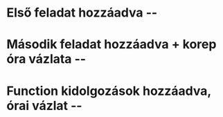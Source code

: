 # Első feladat  hozzáadva --
# Második feladat hozzáadva + korep óra vázlata --
# Function kidolgozások hozzáadva, órai vázlat --
